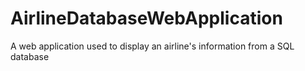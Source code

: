 # AirlineDatabaseWebApplication
A web application used to display an airline's information from a SQL database
